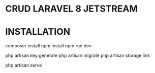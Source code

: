 # CRUD LARAVEL 8 JETSTREAM

# INSTALLATION
composer install
npm install
npm run dev

php artisan key:generate
php artisan migrate
php artisan storage:link

php artisan serve

